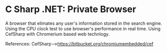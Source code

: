 # C Sharp .NET: Private Browser

A browser that elimates any user's information stored in the search engine. Using the CPU clock test to use browser's performance in real time. Using CefSharp with Chromerium based web technlogy.

References:
CefSharp-->https://bitbucket.org/chromiumembedded/cef
